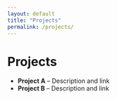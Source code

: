 ```yaml
---
layout: default
title: "Projects"
permalink: /projects/
---
```

# Projects

- **Project A** – Description and link  
- **Project B** – Description and link  

